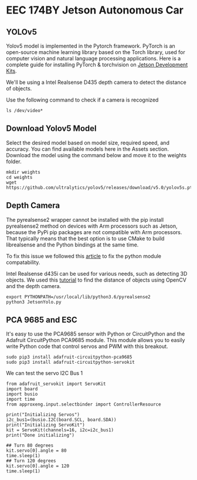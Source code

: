 # EEC 174BY Jetson Autonomous Car

## YOLOv5

Yolov5 model is implemented in the Pytorch framework. PyTorch is an open-source machine learning library based on the Torch library, used for computer vision and natural language processing applications. Here is a complete guide for installing PyTorch & torchvision on [Jetson Development Kits](https://forums.developer.nvidia.com/t/pytorch-for-jetson-version-1-10-now-available/72048/2).

We'll be using a Intel Realsense D435 depth camera to detect the distance of objects.

Use the following command to check if a camera is recognized

`ls /dev/video*`

## Download Yolov5 Model
Select the desired model based on model size, required speed, and accuracy. You can find available models here in the Assets section. Download the model using the command below and move it to the weights folder. 

```
mkdir weights
cd weights
wget https://github.com/ultralytics/yolov5/releases/download/v5.0/yolov5s.pt
```

## Depth Camera

The pyrealsense2 wrapper cannot be installed with the pip install pyrealsense2 method on devices with Arm processors such as Jetson, because the PyPi pip packages are not compatible with Arm processors. That typically means that the best option is to use CMake to build librealsense and the Python bindings at the same time.

To fix this issue we followed this [article](https://cognitivexr.at/blog/2021/07/29/installing-pyrealsense2-nvidia-jetson-xavier-nx.html) to fix the python module compatability.

Intel Realsense d435i can be used for various needs, such as detecting 3D objects. We used this [tutorial](https://pysource.com/2021/03/11/distance-detection-with-depth-camera-intel-realsense-d435i/) to find the distance of objects using OpenCV and the depth camera.


```
export PYTHONPATH=/usr/local/lib/python3.6/pyrealsense2
python3 JetsonYolo.py
```
## PCA 9685 and ESC

It's easy to use the PCA9685 sensor with Python or CircuitPython and the Adafruit CircuitPython PCA9685 module.  This module allows you to easily write Python code that control servos and PWM with this breakout.
```
sudo pip3 install adafruit-circuitpython-pca9685
sudo pip3 install adafruit-circuitpython-servokit
```
We can test the servo I2C Bus 1
```
from adafruit_servokit import ServoKit
import board
import busio
import time
from approxeng.input.selectbinder import ControllerResource
    
print("Initializing Servos")
i2c_bus1=(busio.I2C(board.SCL, board.SDA))
print("Initializing ServoKit")
kit = ServoKit(channels=16, i2c=i2c_bus1)
print("Done initializing")

## Turn 80 degrees
kit.servo[0].angle = 80
time.sleep(1)
## Turn 120 degrees
kit.servo[0].angle = 120
time.sleep(1)
```
